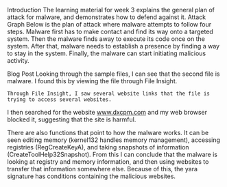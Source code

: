 Introduction
	The learning material for week 3 explains the general plan of attack for malware, and demonstrates how to defend against it.
Attack Graph
	Below is the plan of attack where malware attempts to follow four steps.  Malware first has to make contact and find its way onto a targeted system.  Then the malware finds away to execute its code once on the system.  After that, malware needs to establish a presence by finding a way to stay in the system.  Finally, the malware can start initiating malicious activity.

Blog Post
	Looking through the sample files, I can see that the second file is malware.  I found this by viewing the file through File Insight.








	Through File Insight, I saw several website links that the file is trying to access several websites.
















I then searched for the website www.dxcpm.com and my web browser blocked it, suggesting that the site is harmful.
 
There are also functions that point to how the malware works.  It can be seen editing memory (kernel132 handles memory management), accessing registries (RegCreateKeyA), and taking snapshots of information (CreateToolHelp32Snapshot).  From this I can conclude that the malware is looking at registry and memory information, and then using websites to transfer that information somewhere else.  Because of this, the yara signature has conditions containing the malicious websites.
